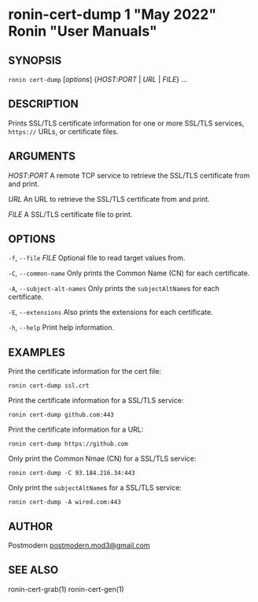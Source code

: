 # ronin-cert-dump 1 "May 2022" Ronin "User Manuals"

## SYNOPSIS

`ronin cert-dump` [*options*] {*HOST*:*PORT* \| *URL* \| *FILE*} ...

## DESCRIPTION

Prints SSL/TLS certificate information for one or more SSL/TLS services,
`https://` URLs, or certificate files.

## ARGUMENTS

*HOST*:*PORT*
  A remote TCP service to retrieve the SSL/TLS certificate from and print.

*URL*
  An URL to retrieve the SSL/TLS certificate from and print.

*FILE*
  A SSL/TLS certificate file to print.

## OPTIONS

`-f`, `--file` *FILE*
  Optional file to read target values from.

`-C`, `--common-name`
  Only prints the Common Name (CN) for each certificate.

`-A`, `--subject-alt-names`
  Only prints the `subjectAltName`s for each certificate.

`-E`, `--extensions`
  Also prints the extensions for each certificate.

`-h`, `--help`
  Print help information.

## EXAMPLES

Print the certificate information for the cert file:

    ronin cert-dump ssl.crt

Print the certificate information for a SSL/TLS service:

    ronin cert-dump github.com:443

Print the certificate information for a URL:

    ronin cert-dump https://github.com

Only print the Common Nmae (CN) for a SSL/TLS service:

    ronin cert-dump -C 93.184.216.34:443

Only print the `subjectAltName`s for a SSL/TLS service:

    ronin cert-dump -A wired.com:443

## AUTHOR

Postmodern <postmodern.mod3@gmail.com>

## SEE ALSO

ronin-cert-grab(1) ronin-cert-gen(1)
